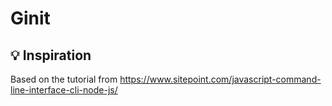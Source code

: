# Ginit

## 💡 Inspiration
Based on the tutorial from https://www.sitepoint.com/javascript-command-line-interface-cli-node-js/ 